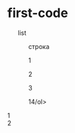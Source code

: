 # first-code
<html>
 <head>
   <title>Title</title>
   <meta http-equiv="Content-Type" content="text/html; charset=utf-8">
 </head>
 <body> 
<ul>list
<ol><p>строка</p></p></ol>
<ol>1</ol>
<ol>2</ol>
<ol>3</ol>
<ol>14/ol>
</ul>
  <div>1</div>
  <div>2</div>
 </body> 
</html>
